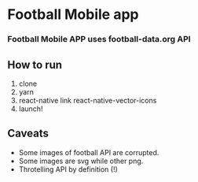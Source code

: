# Football Mobile app
### Football Mobile APP uses football-data.org API

## How to run
1. clone
2. yarn
3. react-native link react-native-vector-icons
4. launch!

## Caveats
* Some images of football API are corrupted.
* Some images are svg while other png.
* Throtelling API by definition (!)
